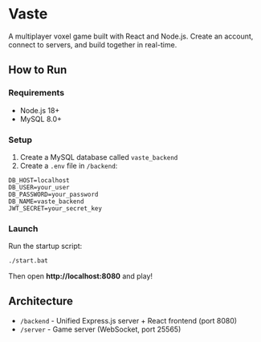 # Vaste

A multiplayer voxel game built with React and Node.js. Create an account, connect to servers, and build together in real-time.

## How to Run

### Requirements
- Node.js 18+
- MySQL 8.0+

### Setup
1. Create a MySQL database called `vaste_backend`
2. Create a `.env` file in `/backend`:
```
DB_HOST=localhost
DB_USER=your_user
DB_PASSWORD=your_password
DB_NAME=vaste_backend
JWT_SECRET=your_secret_key
```

### Launch
Run the startup script:
```bash
./start.bat
```

Then open **http://localhost:8080** and play!

## Architecture
- `/backend` - Unified Express.js server + React frontend (port 8080)
- `/server` - Game server (WebSocket, port 25565)
